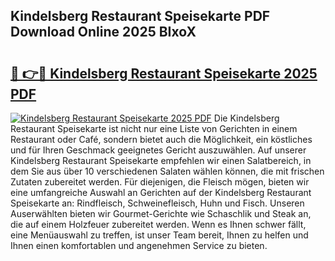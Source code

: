 ## Kindelsberg Restaurant Speisekarte PDF Download Online 2025 BIxoX

# <h2><a href="http://gccl59h.nevu.top/?p=Kindelsberg+Restaurant+Speisekarte">🔗 👉🔴 Kindelsberg Restaurant Speisekarte 2025 PDF</a></h2>

[![Kindelsberg Restaurant Speisekarte 2025 PDF](https://i.imgur.com/dBaPXMq.png)](http://gccl59h.nevu.top/?p=Kindelsberg+Restaurant+Speisekarte)
Die Kindelsberg Restaurant Speisekarte ist nicht nur eine Liste von Gerichten in einem Restaurant oder Café, sondern bietet auch die Möglichkeit, ein köstliches und für Ihren Geschmack geeignetes Gericht auszuwählen. Auf unserer Kindelsberg Restaurant Speisekarte empfehlen wir einen Salatbereich, in dem Sie aus über 10 verschiedenen Salaten wählen können, die mit frischen Zutaten zubereitet werden. Für diejenigen, die Fleisch mögen, bieten wir eine umfangreiche Auswahl an Gerichten auf der Kindelsberg Restaurant Speisekarte an: Rindfleisch, Schweinefleisch, Huhn und Fisch. Unseren Auserwählten bieten wir Gourmet-Gerichte wie Schaschlik und Steak an, die auf einem Holzfeuer zubereitet werden. Wenn es Ihnen schwer fällt, eine Menüauswahl zu treffen, ist unser Team bereit, Ihnen zu helfen und Ihnen einen komfortablen und angenehmen Service zu bieten.
